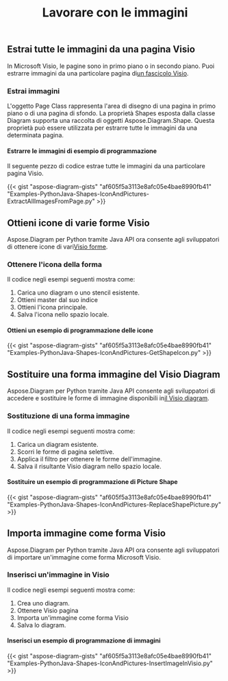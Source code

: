﻿---
title: Lavorare con le immagini
type: docs
weight: 70
url: /it/python-java/working-with-images/
description: Questa pagina descrive come estrarre, sostituire o inserire un'immagine da una pagina del disegno Visio con libreria Aspose.Diagram.
---
## **Estrai tutte le immagini da una pagina Visio**
 In Microsoft Visio, le pagine sono in primo piano o in secondo piano. Puoi estrarre immagini da una particolare pagina di[un fascicolo Visio](ExtractAllImagesFromPage.vsd).
### **Estrai immagini**
L'oggetto Page Class rappresenta l'area di disegno di una pagina in primo piano o di una pagina di sfondo. La proprietà Shapes esposta dalla classe Diagram supporta una raccolta di oggetti Aspose.Diagram.Shape. Questa proprietà può essere utilizzata per estrarre tutte le immagini da una determinata pagina.
#### **Estrarre le immagini di esempio di programmazione**
Il seguente pezzo di codice estrae tutte le immagini da una particolare pagina Visio.

{{< gist "aspose-diagram-gists" "af605f5a3113e8afc05e4bae8990fb41" "Examples-PythonJava-Shapes-IconAndPictures-ExtractAllImagesFromPage.py" >}}
## **Ottieni icone di varie forme Visio**
 Aspose.Diagram per Python tramite Java API ora consente agli sviluppatori di ottenere icone di vari[Visio forme](Timeline.vss). 
### **Ottenere l'icona della forma**
Il codice negli esempi seguenti mostra come:

1. Carica uno diagram o uno stencil esistente.
1. Ottieni master dal suo indice
1. Ottieni l'icona principale.
1. Salva l'icona nello spazio locale.
#### **Ottieni un esempio di programmazione delle icone**
{{< gist "aspose-diagram-gists" "af605f5a3113e8afc05e4bae8990fb41" "Examples-PythonJava-Shapes-IconAndPictures-GetShapeIcon.py" >}}
## **Sostituire una forma immagine del Visio Diagram**
Aspose.Diagram per Python tramite Java API consente agli sviluppatori di accedere e sostituire le forme di immagine disponibili in[il Visio diagram](ExtractAllImagesFromPage.vsd).
### **Sostituzione di una forma immagine**
Il codice negli esempi seguenti mostra come:

1. Carica un diagram esistente.
1. Scorri le forme di pagina selettive.
1. Applica il filtro per ottenere le forme dell'immagine.
1. Salva il risultante Visio diagram nello spazio locale.
#### **Sostituire un esempio di programmazione di Picture Shape**
{{< gist "aspose-diagram-gists" "af605f5a3113e8afc05e4bae8990fb41" "Examples-PythonJava-Shapes-IconAndPictures-ReplaceShapePicture.py" >}}
## **Importa immagine come forma Visio**
Aspose.Diagram per Python tramite Java API ora consente agli sviluppatori di importare un'immagine come forma Microsoft Visio.
### **Inserisci un'immagine in Visio**
Il codice negli esempi seguenti mostra come:

1. Crea uno diagram.
1. Ottenere Visio pagina
1. Importa un'immagine come forma Visio
1. Salva lo diagram.
#### **Inserisci un esempio di programmazione di immagini**
{{< gist "aspose-diagram-gists" "af605f5a3113e8afc05e4bae8990fb41" "Examples-PythonJava-Shapes-IconAndPictures-InsertImageInVisio.py" >}}
